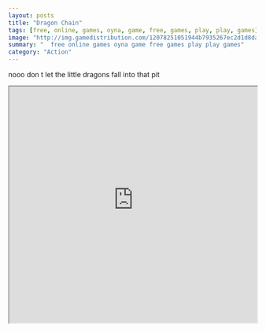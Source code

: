 ```yaml
---
layout: posts
title: "Dragon Chain"
tags: [free, online, games, oyna, game, free, games, play, play, games]
image: "http://img.gamedistribution.com/12078251051944b7935267ec2d1d8da8.jpg"
summary: "  free online games oyna game free games play play games"
category: "Action"
---
```


nooo don t let the little dragons fall into that pit

<iframe width="100%" height="480px;" src="http://flash.gamedistribution.com?game=12078251051944b7935267ec2d1d8da8"></iframe>
